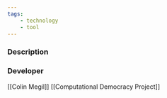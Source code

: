 ```yaml
---
tags: 
    - technology
    - tool
---
```


### Description

### Developer

[[Colin Megil]]
[[Computational Democracy Project]]

